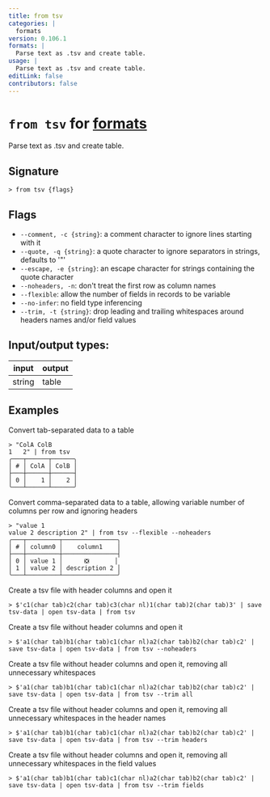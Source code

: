 ```yaml
---
title: from tsv
categories: |
  formats
version: 0.106.1
formats: |
  Parse text as .tsv and create table.
usage: |
  Parse text as .tsv and create table.
editLink: false
contributors: false
---
```

<!-- This file is automatically generated. Please edit the command in https://github.com/nushell/nushell instead. -->

# `from tsv` for [formats](/commands/categories/formats.md)

<div class='command-title'>Parse text as .tsv and create table.</div>

## Signature

```> from tsv {flags} ```

## Flags

 -  `--comment, -c {string}`: a comment character to ignore lines starting with it
 -  `--quote, -q {string}`: a quote character to ignore separators in strings, defaults to '"'
 -  `--escape, -e {string}`: an escape character for strings containing the quote character
 -  `--noheaders, -n`: don't treat the first row as column names
 -  `--flexible`: allow the number of fields in records to be variable
 -  `--no-infer`: no field type inferencing
 -  `--trim, -t {string}`: drop leading and trailing whitespaces around headers names and/or field values


## Input/output types:

| input  | output |
| ------ | ------ |
| string | table  |
## Examples

Convert tab-separated data to a table
```nu
> "ColA	ColB
1	2" | from tsv
╭───┬──────┬──────╮
│ # │ ColA │ ColB │
├───┼──────┼──────┤
│ 0 │    1 │    2 │
╰───┴──────┴──────╯

```

Convert comma-separated data to a table, allowing variable number of columns per row and ignoring headers
```nu
> "value 1
value 2	description 2" | from tsv --flexible --noheaders
╭───┬─────────┬───────────────╮
│ # │ column0 │    column1    │
├───┼─────────┼───────────────┤
│ 0 │ value 1 │      ❎       │
│ 1 │ value 2 │ description 2 │
╰───┴─────────┴───────────────╯

```

Create a tsv file with header columns and open it
```nu
> $'c1(char tab)c2(char tab)c3(char nl)1(char tab)2(char tab)3' | save tsv-data | open tsv-data | from tsv

```

Create a tsv file without header columns and open it
```nu
> $'a1(char tab)b1(char tab)c1(char nl)a2(char tab)b2(char tab)c2' | save tsv-data | open tsv-data | from tsv --noheaders

```

Create a tsv file without header columns and open it, removing all unnecessary whitespaces
```nu
> $'a1(char tab)b1(char tab)c1(char nl)a2(char tab)b2(char tab)c2' | save tsv-data | open tsv-data | from tsv --trim all

```

Create a tsv file without header columns and open it, removing all unnecessary whitespaces in the header names
```nu
> $'a1(char tab)b1(char tab)c1(char nl)a2(char tab)b2(char tab)c2' | save tsv-data | open tsv-data | from tsv --trim headers

```

Create a tsv file without header columns and open it, removing all unnecessary whitespaces in the field values
```nu
> $'a1(char tab)b1(char tab)c1(char nl)a2(char tab)b2(char tab)c2' | save tsv-data | open tsv-data | from tsv --trim fields

```
